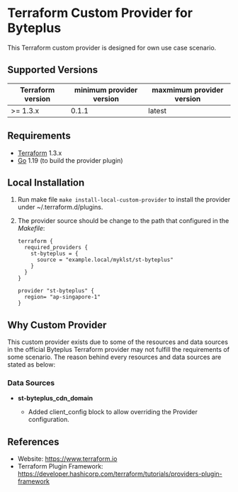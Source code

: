 Terraform Custom Provider for Byteplus
===========================================

This Terraform custom provider is designed for own use case scenario.

Supported Versions
------------------

| Terraform version | minimum provider version |maxmimum provider version
| ---- | ---- | ----|
| >= 1.3.x	| 0.1.1	| latest |

Requirements
------------

-	[Terraform](https://www.terraform.io/downloads.html) 1.3.x
-	[Go](https://golang.org/doc/install) 1.19 (to build the provider plugin)

Local Installation
------------------

1. Run make file `make install-local-custom-provider` to install the provider under ~/.terraform.d/plugins.

2. The provider source should be change to the path that configured in the *Makefile*:

    ```
    terraform {
      required_providers {
        st-byteplus = {
          source = "example.local/myklst/st-byteplus"
        }
      }
    }

    provider "st-byteplus" {
      region= "ap-singapore-1"
    }
    ```

Why Custom Provider
-------------------

This custom provider exists due to some of the resources and data sources in the
official Byteplus Terraform provider may not fulfill the requirements of some
scenario. The reason behind every resources and data sources are stated as below:

### Data Sources

- **st-byteplus_cdn_domain**

  - Added client_config block to allow overriding the Provider configuration.

References
----------

- Website: https://www.terraform.io
- Terraform Plugin Framework: https://developer.hashicorp.com/terraform/tutorials/providers-plugin-framework
